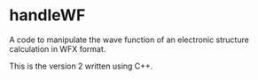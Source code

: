 # handleWF
A code to manipulate the wave function of an electronic structure calculation in WFX format.


This is the version 2 written using C++.


